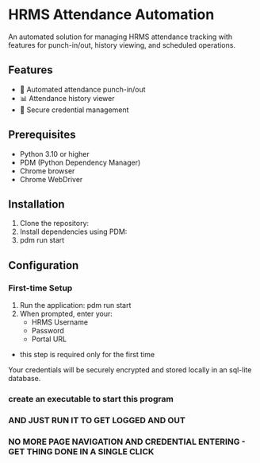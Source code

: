 # HRMS Attendance Automation
<!-- this may not work with all the hrms out there - just for personal and confined premise use -->

An automated solution for managing HRMS attendance tracking with features for punch-in/out, history viewing, and scheduled operations.

## Features

- 🔄 Automated attendance punch-in/out
- 📊 Attendance history viewer
- 🔐 Secure credential management

## Prerequisites

- Python 3.10 or higher
- PDM (Python Dependency Manager)
- Chrome browser
- Chrome WebDriver

## Installation

1. Clone the repository:
2. Install dependencies using PDM:
3. pdm run start 


## Configuration

### First-time Setup
1. Run the application: pdm run start
2. When prompted, enter your:
   - HRMS Username
   - Password
   - Portal URL
- this step is required only for the first time

Your credentials will be securely encrypted and stored locally in an sql-lite database.

### create an executable to start this program
### AND JUST RUN IT TO GET LOGGED AND OUT
### NO MORE PAGE NAVIGATION AND CREDENTIAL ENTERING - GET THING DONE IN A SINGLE CLICK 